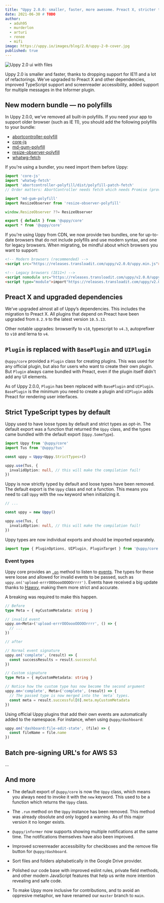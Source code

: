 ```yaml
---
title: "Uppy 2.0.0: smaller, faster, more awesome. Preact X, stricter types, separate Base and UI Plugin"
date: 2021-06-30 # TODO
author: 
  - aduh95
  - murderlon
  - arturi
  - renee
  - mifi
image: https://uppy.io/images/blog/2.0/uppy-2-0-cover.jpg
published: true
---
```


![Uppy 2.0 ui with files](/images/blog/2.0/uppy-2-0-cover.jpg)

Uppy 2.0 is smaller and faster, thanks to dropping support for IE11 and a lot of refactorings. We’ve upgraded to Preact X and other dependencies, improved TypeScript support and screenreader accessibility, added support for multiple messages in the Informer plugin.

## New modern bundle — no polyfills

In Uppy 2.0.0, we’ve removed all built-in polyfills. If you need your app to
support older browser (such as IE 11), you should add the following polyfills to your bundle:

- [abortcontroller-polyfill](https://github.com/mo/abortcontroller-polyfill)
- [core-js](https://github.com/zloirock/core-js)
- [md-gum-polyfill](https://github.com/mozdevs/mediaDevices-getUserMedia-polyfill)
- [resize-observer-polyfill](https://github.com/que-etc/resize-observer-polyfill)
- [whatwg-fetch](https://github.com/github/fetch)

If you're using a bundler, you need import them before Uppy:

```js
import 'core-js'
import 'whatwg-fetch'
import 'abortcontroller-polyfill/dist/polyfill-patch-fetch'
// Order matters: AbortController needs fetch which needs Promise (provided by core-js).

import 'md-gum-polyfill'
import ResizeObserver from 'resize-observer-polyfill'

window.ResizeObserver ??= ResizeObserver

export { default } from '@uppy/core'
export * from '@uppy/core'
```

If you're using Uppy from CDN, we now provide two bundles, one for up-to-date
browsers that do not include polyfills and use modern syntax, and one for legacy browsers. When migrating, be mindful about which browsers you want to support:

```html
<!-- Modern browsers (recommended) -->
<script src="https://releases.transloadit.com/uppy/v2.0.0/uppy.min.js"></script>

<!-- Legacy browsers (IE11+) -->
<script nomodule src="https://releases.transloadit.com/uppy/v2.0.0/uppy.legacy.min.js"></script>
<script type="module">import"https://releases.transloadit.com/uppy/v2.0.0/uppy.min.js";</script>
```

## Preact X and upgraded dependencies

We’ve upgraded almost all of Uppy’s dependencies. This includes the migration to Preact X. All plugins that depend on Preact have been upgraded from `8.2.9` to the latest version `10.5.13`.

Other notable upgrades: browserify to `v10`, typescript to `v4.3`, autoprefixer to `v10` and lerna to `v4`.

## `Plugin` is replaced with `BasePlugin` and `UIPlugin`

`@uppy/core` provided a `Plugin` class for creating plugins. This was used for any official plugin, but also
for users who want to create their own plugin. But `Plugin` always came bundled with Preact, even if the plugin itself
didn't add any UI elements.

As of Uppy 2.0.0, `Plugin` has been replaced with `BasePlugin` and `UIPlugin`. `BasePlugin` is the minimum you need to create a plugin
and `UIPlugin` adds Preact for rendering user interfaces.

## Strict TypeScript types by default

Uppy used to have loose types by default and strict types as opt-in.
The default export was a function that returned the `Uppy` class,
and the types came bundled with the default export (`Uppy.SomeType`).

```ts
import Uppy from '@uppy/core'
import Tus from '@uppy/tus'

const uppy = Uppy<Uppy.StrictTypes>()

uppy.use(Tus, {
  invalidOption: null, // this will make the compilation fail!
})
```

Uppy is now strictly typed by default and loose types have been removed.
The default export is the `Uppy` class and not a function.
This means you need to call `Uppy` with the `new` keyword when initializing it.

```ts
// ...

const uppy = new Uppy()

uppy.use(Tus, {
  invalidOption: null, // this will make the compilation fail!
})
```

Uppy types are now individual exports and should be imported separately.

<!-- eslint-disable @typescript-eslint/no-unused-vars -->
```ts
import type { PluginOptions, UIPlugin, PluginTarget } from '@uppy/core'
```

### Event types

Uppy core provides an [`.on`](https://uppy.io/docs/uppy/#uppy-on-39-event-39-action) method to listen to [events](https://uppy.io/docs/uppy/#Events).
The types for these were loose and allowed for invalid events to be passed, such as `uppy.on('upload-errrOOOoooOOOOOrrrr')`.
Events have received a big update thanks to [Hawxy](https://github.com/Hawxy), making them more strict and accurate.

A breaking was required to make this happen.

<!-- eslint-disable @typescript-eslint/no-unused-vars -->
```ts
// Before
type Meta = { myCustomMetadata: string }

// invalid event
uppy.on<Meta>('upload-errrOOOoooOOOOOrrrr', () => {
  // ...
})

// after

// Normal event signature
uppy.on('complete', (result) => {
  const successResults = result.successful
})

// Custom signature
type Meta = { myCustomMetadata: string }

// Notice how the custom type has now become the second argument
uppy.on<'complete', Meta>('complete', (result) => {
  // The passed type is now merged into the `meta` types.
  const meta = result.successful[0].meta.myCustomMetadata
})
```

Using official Uppy plugins that add their own events are automatically added to the namespace.
For instance, when using `@uppy/dashboard`:

<!-- eslint-disable @typescript-eslint/no-unused-vars -->
```ts
uppy.on('dashboard:file-edit-state', (file) => {
  const fileName = file.name
})
```

## Batch pre-signing URL's for AWS S3

...

## And more

- The default export of `@uppy/core` is now the `Uppy` class, which means you always need to invoke it with the `new` keyword. This used to be a function which returns the `Uppy` class.

- The `.run` method on the `Uppy` instance has been removed. This method was already obsolute and only logged a warning. As of this major version it no longer exists.

- `@uppy/informer` now supports showing multiple notifications at the same time. The notifications themselves have also been improved.

- Improved screenreader accessibility for checkboxes and the remove file button for `@uppy/dashboard`.

- Sort files and folders alphabetically in the Google Drive provider.

- Polished our code base with improved eslint rules, private field methods, and other modern JavaScript features that help us write more intention revealing and safe code.

- To make Uppy more inclusive for contributions, and to avoid an oppresive metaphor, we have renamed our `master` branch to `main`.

